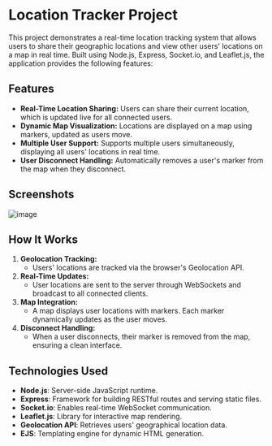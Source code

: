 
# Location Tracker Project



This project demonstrates a real-time location tracking system that allows users to share their geographic locations and view other users' locations on a map in real time. Built using Node.js, Express, Socket.io, and Leaflet.js, the application provides the following features:






## Features

- **Real-Time Location Sharing:** Users can share their current location, which is updated live for all connected users.
- **Dynamic Map Visualization:** Locations are displayed on a map using markers, updated as users move.
- **Multiple User Support:** Supports multiple users simultaneously, displaying all users' locations in real time.
- **User Disconnect Handling:** Automatically removes a user's marker from the map when they disconnect.


## Screenshots

![image](https://github.com/user-attachments/assets/10b1398b-0a44-49bd-bde5-b56e7c6d6a0a)


## How It Works

1. **Geolocation Tracking:**
   - Users' locations are tracked via the browser's Geolocation API.
2. **Real-Time Updates:**
   - User locations are sent to the server through WebSockets and broadcast to all connected clients.
3. **Map Integration:**
   - A map displays user locations with markers. Each marker dynamically updates as the user moves.
4. **Disconnect Handling:**
   - When a user disconnects, their marker is removed from the map, ensuring a clean interface.

## Technologies Used

- **Node.js**: Server-side JavaScript runtime.
- **Express**: Framework for building RESTful routes and serving static files.
- **Socket.io**: Enables real-time WebSocket communication.
- **Leaflet.js**: Library for interactive map rendering.
- **Geolocation API**: Retrieves users' geographical location data.
- **EJS**: Templating engine for dynamic HTML generation.
